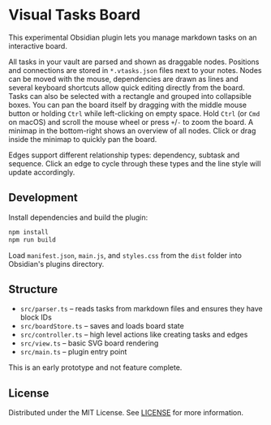 # Visual Tasks Board

This experimental Obsidian plugin lets you manage markdown tasks on an interactive board.

All tasks in your vault are parsed and shown as draggable nodes. Positions and connections are stored in `*.vtasks.json` files next to your notes. Nodes can be moved with the mouse, dependencies are drawn as lines and several keyboard shortcuts allow quick editing directly from the board.
Tasks can also be selected with a rectangle and grouped into collapsible boxes.
You can pan the board itself by dragging with the middle mouse button or holding `Ctrl` while left-clicking on empty space. Hold `Ctrl` (or `Cmd` on macOS) and scroll the mouse wheel or press `+`/`-` to zoom the board.
A minimap in the bottom-right shows an overview of all nodes. Click or drag inside the minimap to quickly pan the board.

Edges support different relationship types: dependency, subtask and sequence. Click an edge to cycle through these types and the line style will update accordingly.

## Development

Install dependencies and build the plugin:

```bash
npm install
npm run build
```

Load `manifest.json`, `main.js`, and `styles.css` from the `dist` folder into Obsidian's plugins directory.

## Structure

- `src/parser.ts` – reads tasks from markdown files and ensures they have block IDs
- `src/boardStore.ts` – saves and loads board state
- `src/controller.ts` – high level actions like creating tasks and edges
- `src/view.ts` – basic SVG board rendering
- `src/main.ts` – plugin entry point

This is an early prototype and not feature complete.

## License

Distributed under the MIT License. See [LICENSE](LICENSE) for more information.
